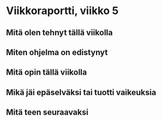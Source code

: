 # Viikkoraportti, viikko 5
## Mitä olen tehnyt tällä viikolla


## Miten ohjelma on edistynyt


## Mitä opin tällä viikolla


## Mikä jäi epäselväksi tai tuotti vaikeuksia


## Mitä teen seuraavaksi

